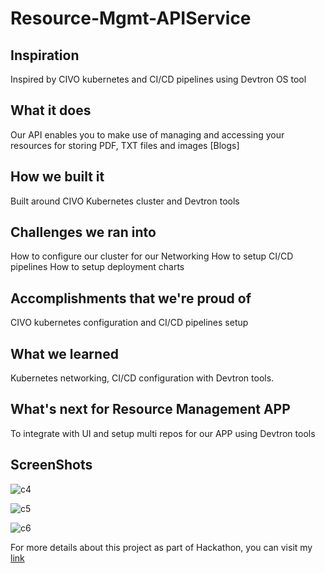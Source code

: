 # Resource-Mgmt-APIService

## Inspiration
Inspired by CIVO kubernetes and CI/CD pipelines using Devtron OS tool

## What it does
Our API enables you to make use of managing and accessing your resources for storing PDF, TXT files and images [Blogs]

## How we built it
Built around CIVO Kubernetes cluster and Devtron tools

## Challenges we ran into
How to configure our cluster for our Networking
How to setup CI/CD pipelines
How to setup deployment charts

## Accomplishments that we're proud of
CIVO kubernetes configuration and CI/CD pipelines setup

## What we learned
Kubernetes networking, CI/CD configuration with Devtron tools.

## What's next for Resource Management APP
To integrate with UI and setup multi repos for our APP using Devtron tools

## ScreenShots


![c4](https://user-images.githubusercontent.com/94980910/145726737-943dad92-18df-45a5-a053-5973b18ef005.png)


![c5](https://user-images.githubusercontent.com/94980910/145726749-7cf221db-28d0-4e4a-92c3-9e197bc019be.png)


![c6](https://user-images.githubusercontent.com/94980910/145726754-46bacd09-8fb2-41f6-a0d4-81b75778dd79.png)

For more details about this project as part of Hackathon, you can visit my [link](https://devpost.com/software/resource-management-app)
